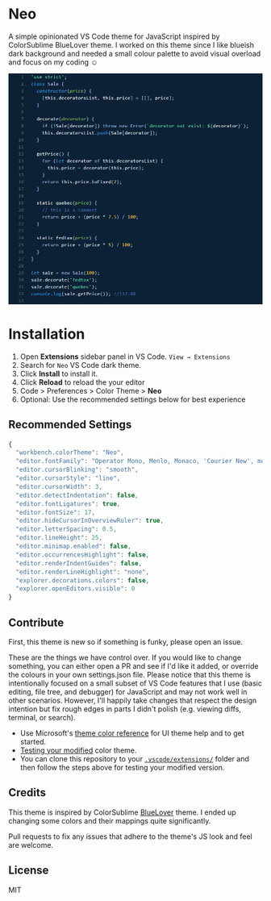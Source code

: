 # Neo

A simple opinionated VS Code theme for JavaScript inspired by ColorSublime BlueLover theme. I worked on this theme since I like blueish dark background and needed a small colour palette to avoid visual overload and focus on my coding :relaxed:

![Preview](images/screenshot.png)

# Installation

1.  Open **Extensions** sidebar panel in VS Code. `View → Extensions`
2.  Search for `Neo` VS Code dark theme.
3.  Click **Install** to install it.
4.  Click **Reload** to reload the your editor
5.  Code > Preferences > Color Theme > **Neo**
6.  Optional: Use the recommended settings below for best experience

## Recommended Settings

```js
{
  "workbench.colorTheme": "Neo",
  "editor.fontFamily": "Operator Mono, Menlo, Monaco, 'Courier New', monospace",
  "editor.cursorBlinking": "smooth",
  "editor.cursorStyle": "line",
  "editor.cursorWidth": 3,
  "editor.detectIndentation": false,
  "editor.fontLigatures": true,
  "editor.fontSize": 17,
  "editor.hideCursorInOverviewRuler": true,
  "editor.letterSpacing": 0.5,
  "editor.lineHeight": 25,
  "editor.minimap.enabled": false,
  "editor.occurrencesHighlight": false,
  "editor.renderIndentGuides": false,
  "editor.renderLineHighlight": "none",
  "explorer.decorations.colors": false,
  "explorer.openEditors.visible": 0
}
```

## Contribute

First, this theme is new so if something is funky, please open an issue.

These are the things we have control over. If you would like to change something, you can either open a PR and see if I'd like it added, or override the colours in your own settings.json file. Please notice that this theme is intentionally focused on a small subset of VS Code features that I use (basic editing, file tree, and debugger) for JavaScript and may not work well in other scenarios. However, I'll happily take changes that respect the design intention but fix rough edges in parts I didn't polish (e.g. viewing diffs, terminal, or search).

- Use Microsoft's [theme color reference](https://code.visualstudio.com/docs/getstarted/theme-color-reference) for UI theme help and to get started.
- [Testing your modified](https://code.visualstudio.com/docs/extensions/themes-snippets-colorizers#_test-a-new-color-theme) color theme.
- You can clone this repository to your [`.vscode/extensions/`](https://code.visualstudio.com/docs/extensions/yocode#_your-extensions-folder) folder and then follow the steps above for testing your modified version.

## Credits

This theme is inspired by ColorSublime [BlueLover](https://colorsublime.github.io/themes/BlueLover/) theme. I ended up changing some colors and their mappings quite significantly.

Pull requests to fix any issues that adhere to the theme's JS look and feel are welcome.

## License

MIT
